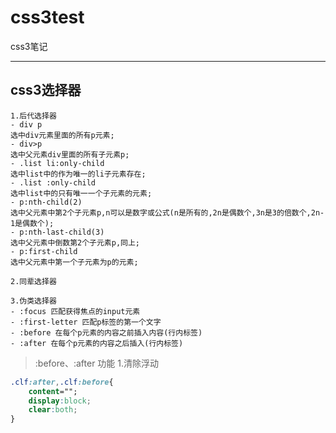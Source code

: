 # css3test
css3笔记

-------------------------

## css3选择器
	1.后代选择器
	- div p
	选中div元素里面的所有p元素;
	- div>p
	选中父元素div里面的所有子元素p;
	- .list li:only-child
	选中list中的作为唯一的li子元素存在;
	- .list :only-child
	选中list中的只有唯一一个子元素的元素;
	- p:nth-child(2)
	选中父元素中第2个子元素p,n可以是数字或公式(n是所有的,2n是偶数个,3n是3的倍数个,2n-1是偶数个);
	- p:nth-last-child(3)
	选中父元素中倒数第2个子元素p,同上;
	- p:first-child
	选中父元素中第一个子元素为p的元素;

	2.同辈选择器

	3.伪类选择器
	- :focus 匹配获得焦点的input元素
	- :first-letter 匹配p标签的第一个文字
	- :before 在每个p元素的内容之前插入内容(行内标签)
	- :after 在每个p元素的内容之后插入(行内标签)

> :before、:after 功能
>1.清除浮动
```css
.clf:after,.clf:before{
	content="";
	display:block;
	clear:both;
}


